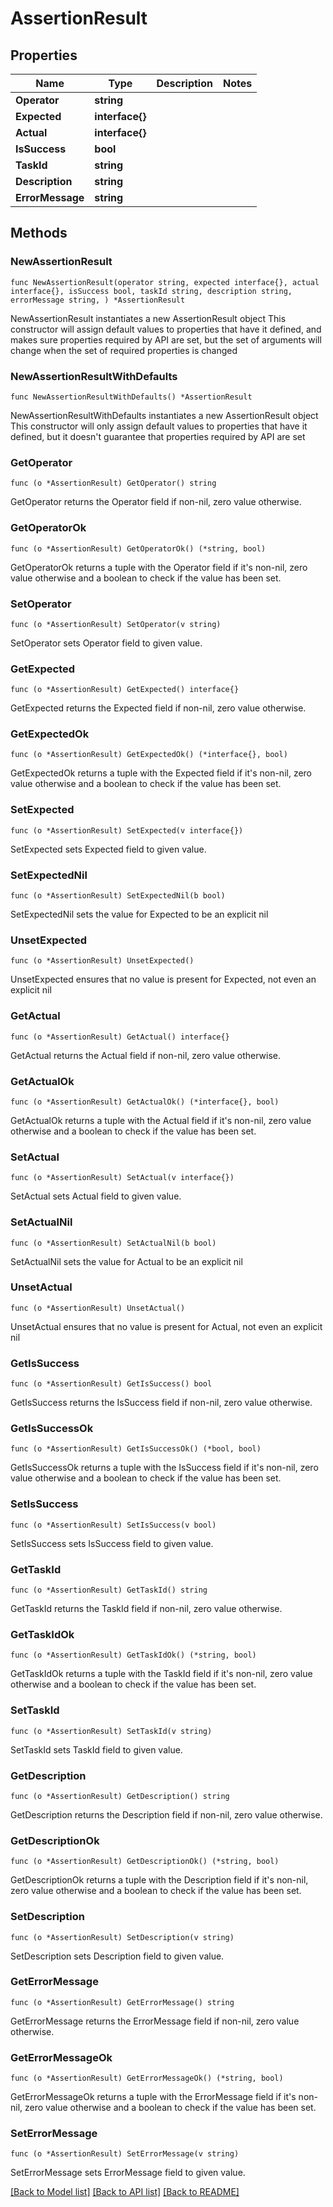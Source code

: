 # AssertionResult

## Properties

Name | Type | Description | Notes
------------ | ------------- | ------------- | -------------
**Operator** | **string** |  | 
**Expected** | **interface{}** |  | 
**Actual** | **interface{}** |  | 
**IsSuccess** | **bool** |  | 
**TaskId** | **string** |  | 
**Description** | **string** |  | 
**ErrorMessage** | **string** |  | 

## Methods

### NewAssertionResult

`func NewAssertionResult(operator string, expected interface{}, actual interface{}, isSuccess bool, taskId string, description string, errorMessage string, ) *AssertionResult`

NewAssertionResult instantiates a new AssertionResult object
This constructor will assign default values to properties that have it defined,
and makes sure properties required by API are set, but the set of arguments
will change when the set of required properties is changed

### NewAssertionResultWithDefaults

`func NewAssertionResultWithDefaults() *AssertionResult`

NewAssertionResultWithDefaults instantiates a new AssertionResult object
This constructor will only assign default values to properties that have it defined,
but it doesn't guarantee that properties required by API are set

### GetOperator

`func (o *AssertionResult) GetOperator() string`

GetOperator returns the Operator field if non-nil, zero value otherwise.

### GetOperatorOk

`func (o *AssertionResult) GetOperatorOk() (*string, bool)`

GetOperatorOk returns a tuple with the Operator field if it's non-nil, zero value otherwise
and a boolean to check if the value has been set.

### SetOperator

`func (o *AssertionResult) SetOperator(v string)`

SetOperator sets Operator field to given value.


### GetExpected

`func (o *AssertionResult) GetExpected() interface{}`

GetExpected returns the Expected field if non-nil, zero value otherwise.

### GetExpectedOk

`func (o *AssertionResult) GetExpectedOk() (*interface{}, bool)`

GetExpectedOk returns a tuple with the Expected field if it's non-nil, zero value otherwise
and a boolean to check if the value has been set.

### SetExpected

`func (o *AssertionResult) SetExpected(v interface{})`

SetExpected sets Expected field to given value.


### SetExpectedNil

`func (o *AssertionResult) SetExpectedNil(b bool)`

 SetExpectedNil sets the value for Expected to be an explicit nil

### UnsetExpected
`func (o *AssertionResult) UnsetExpected()`

UnsetExpected ensures that no value is present for Expected, not even an explicit nil
### GetActual

`func (o *AssertionResult) GetActual() interface{}`

GetActual returns the Actual field if non-nil, zero value otherwise.

### GetActualOk

`func (o *AssertionResult) GetActualOk() (*interface{}, bool)`

GetActualOk returns a tuple with the Actual field if it's non-nil, zero value otherwise
and a boolean to check if the value has been set.

### SetActual

`func (o *AssertionResult) SetActual(v interface{})`

SetActual sets Actual field to given value.


### SetActualNil

`func (o *AssertionResult) SetActualNil(b bool)`

 SetActualNil sets the value for Actual to be an explicit nil

### UnsetActual
`func (o *AssertionResult) UnsetActual()`

UnsetActual ensures that no value is present for Actual, not even an explicit nil
### GetIsSuccess

`func (o *AssertionResult) GetIsSuccess() bool`

GetIsSuccess returns the IsSuccess field if non-nil, zero value otherwise.

### GetIsSuccessOk

`func (o *AssertionResult) GetIsSuccessOk() (*bool, bool)`

GetIsSuccessOk returns a tuple with the IsSuccess field if it's non-nil, zero value otherwise
and a boolean to check if the value has been set.

### SetIsSuccess

`func (o *AssertionResult) SetIsSuccess(v bool)`

SetIsSuccess sets IsSuccess field to given value.


### GetTaskId

`func (o *AssertionResult) GetTaskId() string`

GetTaskId returns the TaskId field if non-nil, zero value otherwise.

### GetTaskIdOk

`func (o *AssertionResult) GetTaskIdOk() (*string, bool)`

GetTaskIdOk returns a tuple with the TaskId field if it's non-nil, zero value otherwise
and a boolean to check if the value has been set.

### SetTaskId

`func (o *AssertionResult) SetTaskId(v string)`

SetTaskId sets TaskId field to given value.


### GetDescription

`func (o *AssertionResult) GetDescription() string`

GetDescription returns the Description field if non-nil, zero value otherwise.

### GetDescriptionOk

`func (o *AssertionResult) GetDescriptionOk() (*string, bool)`

GetDescriptionOk returns a tuple with the Description field if it's non-nil, zero value otherwise
and a boolean to check if the value has been set.

### SetDescription

`func (o *AssertionResult) SetDescription(v string)`

SetDescription sets Description field to given value.


### GetErrorMessage

`func (o *AssertionResult) GetErrorMessage() string`

GetErrorMessage returns the ErrorMessage field if non-nil, zero value otherwise.

### GetErrorMessageOk

`func (o *AssertionResult) GetErrorMessageOk() (*string, bool)`

GetErrorMessageOk returns a tuple with the ErrorMessage field if it's non-nil, zero value otherwise
and a boolean to check if the value has been set.

### SetErrorMessage

`func (o *AssertionResult) SetErrorMessage(v string)`

SetErrorMessage sets ErrorMessage field to given value.



[[Back to Model list]](../README.md#documentation-for-models) [[Back to API list]](../README.md#documentation-for-api-endpoints) [[Back to README]](../README.md)


